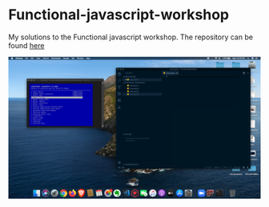 # Functional-javascript-workshop
My solutions to the Functional javascript workshop. The repository can be found [here](https://github.com/timoxley/functional-javascript-workshop)

![alt](https://github.com/kshitijzutshi/Functional-javascript-workshop/blob/master/functional-javascript-workshop.png)
